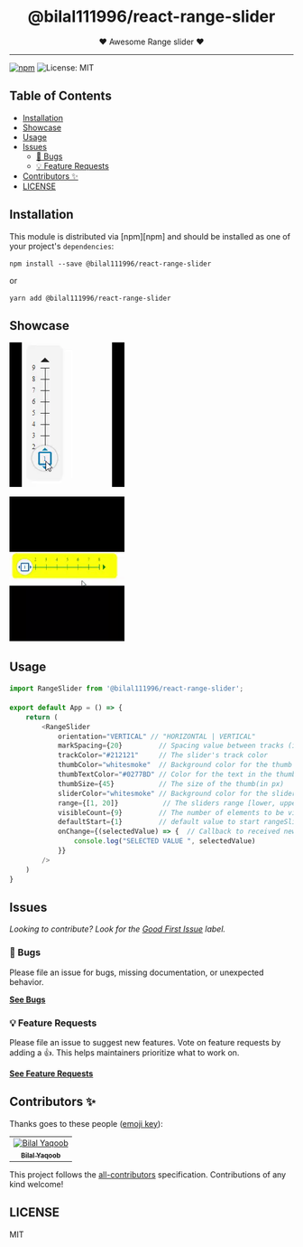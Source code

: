 <div align="center">
<h1>@bilal111996/react-range-slider</h1>

<p>❤ Awesome Range slider ❤</p>
</div>

---

<!-- prettier-ignore-start -->
[![npm](https://img.shields.io/npm/v/@bilal111996/react-range-slider)](https://www.npmjs.com/package/@bilal111996/react-range-slider)
![License: MIT](https://img.shields.io/badge/License-MIT-yellow.svg)
<!-- prettier-ignore-end -->

## Table of Contents

<!-- START doctoc generated TOC please keep comment here to allow auto update -->
<!-- DON'T EDIT THIS SECTION, INSTEAD RE-RUN doctoc TO UPDATE -->

- [Installation](#installation)
- [Showcase](#showcase)
- [Usage](#usage)
- [Issues](#issues)
  - [🐛 Bugs](#-bugs)
  - [💡 Feature Requests](#-feature-requests)
- [Contributors ✨](#contributors-)
- [LICENSE](#license)

<!-- END doctoc generated TOC please keep comment here to allow auto update -->

## Installation

This module is distributed via [npm][npm] and should be installed as one of your project's `dependencies`:

```
npm install --save @bilal111996/react-range-slider
```

or

```
yarn add @bilal111996/react-range-slider
```

## Showcase

![@bilal111996/react-range-slider verticle](https://github.com/bilalyaqoob/react-range-slider/blob/master/verticle.gif)

![@bilal111996/react-range-slider horizontal](https://github.com/bilalyaqoob/react-range-slider/blob/master/horizontal.gif)

## Usage

```javascript
import RangeSlider from '@bilal111996/react-range-slider';

export default App = () => {
    return (
        <RangeSlider
            orientation="VERTICAL" // "HORIZONTAL | VERTICAL"               //defaults to HORIZONTAL
            markSpacing={20}         // Spacing value between tracks (in px)     *REQUIRED*
            trackColor="#212121"     // The slider's track color          //defaults to #212121
            thumbColor="whitesmoke"  // Background color for the thumb (movable part)   //defaults to whitesmoke
            thumbTextColor="#0277BD" // Color for the text in the thumb  //defaults to #0D47A1
            thumbSize={45}           // The size of the thumb(in px)     //defaults to 40
            sliderColor="whitesmoke" // Background color for the slider  //defaults to whitesmoke
            range={[1, 20]}           // The sliders range [lower, upper]  *REQUIRED*
            visibleCount={9}         // The number of elements to be visible by default  *REQUIRED*
            defaultStart={1}         // default value to start rangeSlider
            onChange={(selectedValue) => {  // Callback to received new value when slider value changes
                console.log("SELECTED VALUE ", selectedValue)
            }}
        />
    )
}

```

## Issues

_Looking to contribute? Look for the [Good First Issue](https://github.com/bilalyaqoob/react-range-slider/issues?q=is%3Aissue+is%3Aopen+label%3A%22good+first+issue%22)
label._

### 🐛 Bugs

Please file an issue for bugs, missing documentation, or unexpected behavior.

[**See Bugs**](https://github.com/bilalyaqoob/react-range-slider/issues)

### 💡 Feature Requests

Please file an issue to suggest new features. Vote on feature requests by adding
a 👍. This helps maintainers prioritize what to work on.

[**See Feature Requests**](https://github.com/bilalyaqoob/react-range-slider/issues)

## Contributors ✨

Thanks goes to these people ([emoji key](https://github.com/all-contributors/all-contributors#emoji-key)):

<!-- ALL-CONTRIBUTORS-LIST:START - Do not remove or modify this section -->
<!-- prettier-ignore-start -->
<!-- markdownlint-disable -->
<table>
  <tr>
    <td align="center">
      <a href="https://github.com/bilalyaqoob">
        <img src="https://avatars0.githubusercontent.com/u/31065558?s=460&u=64e35e798a6f830a5bf3d448cd02699976ad15a2&v=4" width="100px;" alt="Bilal Yaqoob"/>
        <br />
        <sub>
          <b>Bilal Yaqoob</b>
        </sub>
      </a>
    </td>
  </tr>
</table>

<!-- markdownlint-enable -->
<!-- prettier-ignore-end -->

<!-- ALL-CONTRIBUTORS-LIST:END -->

This project follows the [all-contributors](https://github.com/all-contributors/all-contributors) specification.
Contributions of any kind welcome!

## LICENSE

MIT
